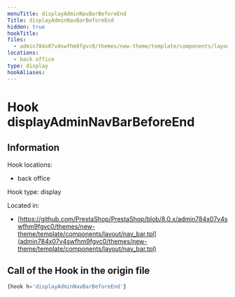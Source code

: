 ```yaml
---
menuTitle: displayAdminNavBarBeforeEnd
Title: displayAdminNavBarBeforeEnd
hidden: true
hookTitle: 
files:
  - admin784x07v4swfhm9fgvc0/themes/new-theme/template/components/layout/nav_bar.tpl
locations:
  - back office
type: display
hookAliases:
---
```


# Hook displayAdminNavBarBeforeEnd

## Information

Hook locations: 
  - back office

Hook type: display

Located in: 
  - [https://github.com/PrestaShop/PrestaShop/blob/8.0.x/admin784x07v4swfhm9fgvc0/themes/new-theme/template/components/layout/nav_bar.tpl](admin784x07v4swfhm9fgvc0/themes/new-theme/template/components/layout/nav_bar.tpl)

## Call of the Hook in the origin file

```php
{hook h='displayAdminNavBarBeforeEnd'}
```